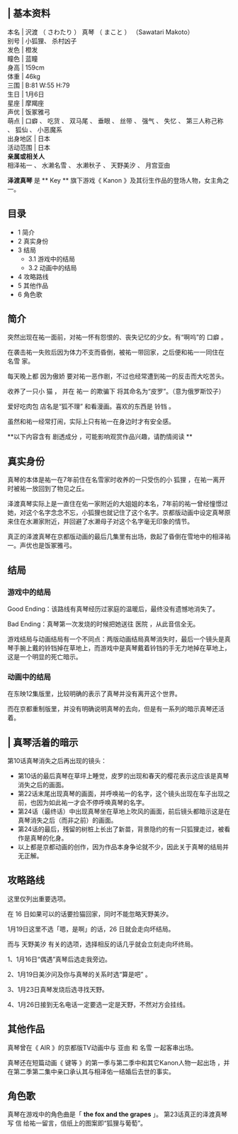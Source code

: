 |  **基本资料**  
---  
本名  |  沢渡  （  さわたり  ）  真琴  （  まこと  ）  （Sawatari Makoto）   
别号  |  小狐狸、  杀村凶子   
发色  |  橙发   
瞳色  |  蓝瞳   
身高  |  159cm   
体重  |  46kg   
三围  |  B:81 W:55 H:79   
生日  |  1月6日   
星座  |  摩羯座   
声优  |  饭冢雅弓   
萌点  |  口癖  、  吃货  、  双马尾  、  垂眼  、  丝带  、  强气  、  失忆  、  第三人称己称  、  狐仙  、  小恶魔系   
出身地区  |  日本   
活动范围  |  日本   
**亲属或相关人**  
相泽祐一  、  水濑名雪  、  水濑秋子  、  天野美汐  、  月宫亚由  
  
**泽渡真琴** 是 ** Key  ** 旗下游戏《  Kanon  》及其衍生作品的登场人物，女主角之一。

##  目录

  * 1  简介 
  * 2  真实身份 
  * 3  结局 
    * 3.1  游戏中的结局 
    * 3.2  动画中的结局 
  * 4  攻略路线 
  * 5  其他作品 
  * 6  角色歌 

##  简介

突然出现在祐一面前，对祐一怀有怨恨的、丧失记忆的少女。有“啊呜”的  口癖  。

在袭击祐一失败后因为体力不支而昏倒，被祐一带回家，之后便和祐一一同住在  名雪  家。

每天晚上都  因为傲娇  要对祐一恶作剧，不过也经常遭到祐一的反击而大吃苦头。

收养了一只小  猫  ，  并在  祐一  的欺骗下  将其命名为“皮罗”。（意为俄罗斯饺子）

爱好吃肉包  店名是“狐不理”  和看漫画。喜欢的东西是  铃铛  。

虽然和祐一经常打闹，实际上只有祐一在身边时才有安全感。

**以下内容含有 剧透成分  ，可能影响观赏作品兴趣，请酌情阅读 **

##  真实身份

真琴的本体是祐一在7年前住在名雪家时收养的一只受伤的小  狐狸  ，在祐一离开时被祐一放回到了物见之丘。

泽渡真琴实际上是一直住在佑一家附近的大姐姐的本名，7年前的祐一曾经憧憬过她，对这个名字念念不忘，小狐狸也就记住了这个名字。京都版动画中设定真琴原来住在水濑家附近，并回避了水濑母子对这个名字毫无印象的情节。

真正的泽渡真琴在京都版动画的最后几集里有出场，救起了昏倒在雪地中的相泽祐一。声优也是饭冢雅弓。

##  结局

###  游戏中的结局

Good Ending：该路线有真琴经历过家庭的温暖后，最终没有遗憾地消失了。

Bad Ending：真琴第一次发烧的时候把她送往  医院  ，从此音信全无。

游戏结局与动画结局有一个不同点：两版动画结局真琴消失时，最后一个镜头是真琴手腕上戴的铃铛掉在草地上，而游戏中是真琴戴着铃铛的手无力地掉在草地上，这是一个明显的死亡暗示。

###  动画中的结局

在东映12集版里，比较明确的表示了真琴并没有离开这个世界。

而在京都重制版里，并没有明确说明真琴的去向，但是有一系列的暗示真琴还活着。

|  真琴活着的暗示  
---  
第10话真琴消失之后再出现的镜头： </br>

  * 第10话的最后真琴在草坪上睡觉，皮罗的出现和春天的樱花表示这应该是真琴消失之后的画面。 
  * 第22话末尾出现真琴的画面，并呼唤祐一的名字，这个镜头出现在车子出现之前，也因为如此祐一才会不停呼唤真琴的名字。 
  * 第24话（最终话）中出现真琴坐在草地上吹风的画面，前后镜头都暗示这是在真琴消失之后（而非之前）的画面。 
  * 第24话的最后，残留的树桩上长出了新苗，背景隐约的有一只狐狸走过，被看作是真琴的化身。 
  * 以上都是京都动画的创作，因为作品本身争论就不少，因此关于真琴的结局并无正解。 

  
  
##  攻略路线

这里仅列出重要选项。

在 16 日如果可以的话要捡猫回家，同时不能忽略天野美汐。

1月19日这里不选「嗯，是啊」的话，26 日就会走向坏结局。

而与  天野美汐  有关的选项，选择相反的话几乎就会立刻走向坏终局。

1、1月16日“偶遇”真琴后选走我旁边。

2、1月19日美汐问及你与真琴的关系时选“算是吧” 。

3、1月23日真琴发烧后选寻找天野。

4、1月26日接到无名电话一定要选一定是天野，不然对方会挂线。

##  其他作品

真琴曾在《  AIR  》的京都版TV动画中与  亚由  和  名雪  一起客串出场。

真琴还在短篇动画《  键等  》的第一季与第二季中和其它Kanon人物一起出场  ，并在第二季第二集中亲口承认其与相泽佑一结婚后去世的事实。

##  角色歌

真琴在游戏中的角色曲是「 **the fox and the grapes** 」。  第23话真正的泽渡真琴写  信
给祐一留言，信纸上的图案即“狐狸与葡萄”。

